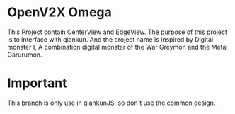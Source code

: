 # OpenV2X Omega

This Project contain CenterView and EdgeView. The purpose of this project is to interface with
qiankun. And the project name is inspired by Digital monster I, A combination digital monster of the
War Greymon and the Metal Garurumon.

# Important

This branch is only use in qiankunJS. so don`t use the common design. 
